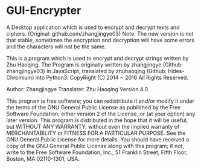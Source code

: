 # GUI-Encrypter
A Desktop application which is used to encrypt and decrypt texts and ciphers. (Original: github.com/zhangjingye03)
Note: The new version is not that stable, sometimes the encryption and decryption will have some errors and the characters will not be the same.

This is a program which is used to encrypt and decrypt strings written by Zhu Haoqing. The Program is originally written by zhangjingye (Github: zhangjingye03) in JavaScript, translated by zhuhaoqing (Github: Irides-Chromium) into Python3.
CopyRight (C) 2014 ~ 2016
All Rights Reserved.

Author: Zhangjingye
Translater: Zhu Haoqing
Version 4.0

This program is free software; you can redistribute it and/or modify it under the terms of the GNU General Public License as published by the Free Software Foundation; either version 2 of the License, or (at your option) any later version.
This program is distributed in the hope that it will be useful, but WITHOUT ANY WARRANTY; without even the implied warranty of MERCHANTABILITY or FITNESS FOR A PARTICULAR PURPOSE. See the GNU General Public License for more details.
You should have received a copy of the GNU General Public License along with this program; if not, write to the Free Software Foundation, Inc., 51 Franklin Street, Fifth Floor, Boston, MA 02110-1301, USA.
